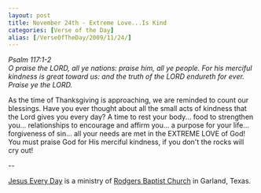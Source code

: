 ```yaml
---
layout: post
title: November 24th - Extreme Love...Is Kind
categories: [Verse of the Day]
alias: [/VerseOfTheDay/2009/11/24/]
---
```


_Psalm 117:1-2  
O praise the LORD, all ye nations: praise him, all ye people. For
his merciful kindness is great toward us: and the truth of the LORD
endureth for ever. Praise ye the LORD._

As the time of Thanksgiving is approaching, we are reminded to
count our blessings. Have you ever thought about all the small acts
of kindness that the Lord gives you every day? A time to rest your
body... food to strengthen you... relationships to encourage and
affirm you... a purpose for your life... forgiveness of sin... all
your needs are met in the EXTREME LOVE of God!
You must praise God for His merciful kindness, if you don't the
rocks will cry out!

 --

<a href=http://jesuseveryday.net>Jesus Every Day</a> is a ministry of <a href=http://rodgersbaptist.net>Rodgers Baptist Church</a> in Garland, Texas.
